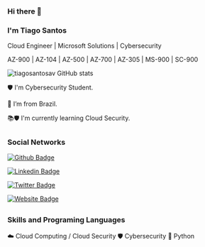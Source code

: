 ### Hi there 👋

### I'm Tiago Santos

Cloud Engineer | Microsoft Solutions | Cybersecurity

AZ-900 | AZ-104 | AZ-500 | AZ-700 | AZ-305 | MS-900 | SC-900


![tiagosantosav GitHub stats](https://github-readme-stats.vercel.app/api?username=tiagosantosav&theme=blue-green)

🛡️ I'm Cybersecurity Student.

🏡 I’m from Brazil.

📚🛡️ I'm currently learning Cloud Security.
##

### Social Networks

[![Github Badge](https://img.shields.io/badge/-Github-000?style=flat-square&logo=Github&logoColor=white&link=https://github.com/tiagosantosav)](https://github.com/tiagosantosav)

[![Linkedin Badge](https://img.shields.io/badge/-LinkedIn-blue?style=flat-square&logo=Linkedin&logoColor=white&link=https://www.linkedin.com/in/tiago-santosti)](https://www.linkedin.com/in/tiago-santosti)

[![Twitter Badge](https://img.shields.io/badge/Twitter-1DA1F2?style=for-the-badge&logo=twitter&logoColor=white&link=https://twitter.com/tiagotssbr)](https://twitter.com/tiagotssbr)

[![Website Badge](https://img.shields.io/badge/Twitter-1DA1F2?style=for-the-badge&logo=twitter&logoColor=white&link=https://twitter.com/tiagotssbr)](https://twitter.com/tiagotssbr)
##

### Skills and Programing Languages
☁️ Cloud Computing / Cloud Security
🛡️ Cybersecurity
🐍 Python
